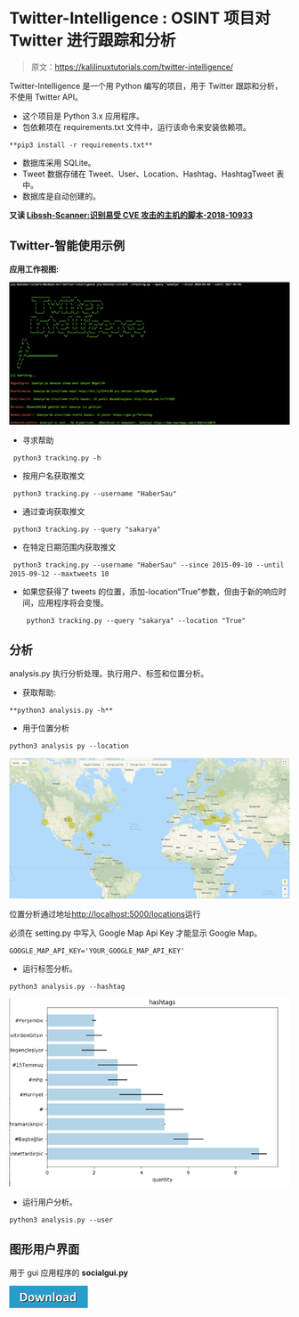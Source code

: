 # Twitter-Intelligence : OSINT 项目对 Twitter 进行跟踪和分析

> 原文：<https://kalilinuxtutorials.com/twitter-intelligence/>

Twitter-Intelligence 是一个用 Python 编写的项目，用于 Twitter 跟踪和分析，不使用 Twitter API。

*   这个项目是 Python 3.x 应用程序。
*   包依赖项在 requirements.txt 文件中，运行该命令来安装依赖项。

```
**pip3 install -r requirements.txt**
```

*   数据库采用 SQLite。
*   Tweet 数据存储在 Tweet、User、Location、Hashtag、HashtagTweet 表中。
*   数据库是自动创建的。

**又读 [Libssh-Scanner:识别易受 CVE 攻击的主机的脚本-2018-10933](https://kalilinuxtutorials.com/libssh-scanner-vulnerable-cve-2018-10933/)**

## **Twitter-智能使用示例**

**应用工作视图:**

![](img//48d83b045874f122d156c97b45e4e2c2.png)

*   寻求帮助

```
 python3 tracking.py -h 
```

*   按用户名获取推文

```
 python3 tracking.py --username "HaberSau" 
```

*   通过查询获取推文

```
 python3 tracking.py --query "sakarya" 
```

*   在特定日期范围内获取推文

```
 python3 tracking.py --username "HaberSau" --since 2015-09-10 --until 2015-09-12 --maxtweets 10 
```

*   如果您获得了 tweets 的位置，添加-location“True”参数，但由于新的响应时间，应用程序将会变慢。

    ```
     python3 tracking.py --query "sakarya" --location "True"
    ```

## **分析**

analysis.py 执行分析处理。执行用户、标签和位置分析。

*   获取帮助:

```
**python3 analysis.py -h**
```

*   用于位置分析

```
python3 analysis py --location
```

![](img//db27e16c7e7a68bd8dcd7ac3063def50.png)

位置分析通过地址[http://localhost:5000/locations](http://localhost:5000/locations)运行

必须在 setting.py 中写入 Google Map Api Key 才能显示 Google Map。

```
GOOGLE_MAP_API_KEY='YOUR_GOOGLE_MAP_API_KEY'
```

*   运行标签分析。

```
python3 analysis.py --hashtag
```

![](img//4bdf090320d5baec5a327f578b9acc81.png)

*   运行用户分析。

```
python3 analysis.py --user
```

## **图形用户界面**

用于 gui 应用程序的 **socialgui.py**

[![](img//d861a9096555aeb1980fc054015933d7.png)](https://github.com/batuhaniskr/twitter-intelligence)